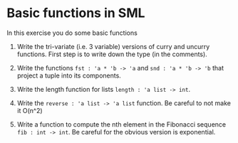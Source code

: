 # Basic functions in SML

In this exercise you do some basic functions

1. Write the tri-variate (i.e. 3 variable) versions of curry and uncurry functions.
   First step is to write down the type (in the comments).

2. Write the functions `fst : 'a * 'b -> 'a` and `snd : 'a * 'b -> 'b` that project
   a tuple into its components.

3. Write the length function for lists `length : 'a list -> int`.

4. Write the  `reverse : 'a list -> 'a list`  function. Be careful to not make it O(n^2)

5. Write a function to compute the nth element in the Fibonacci
   sequence `fib : int -> int`. Be careful for the obvious version is
   exponential.

